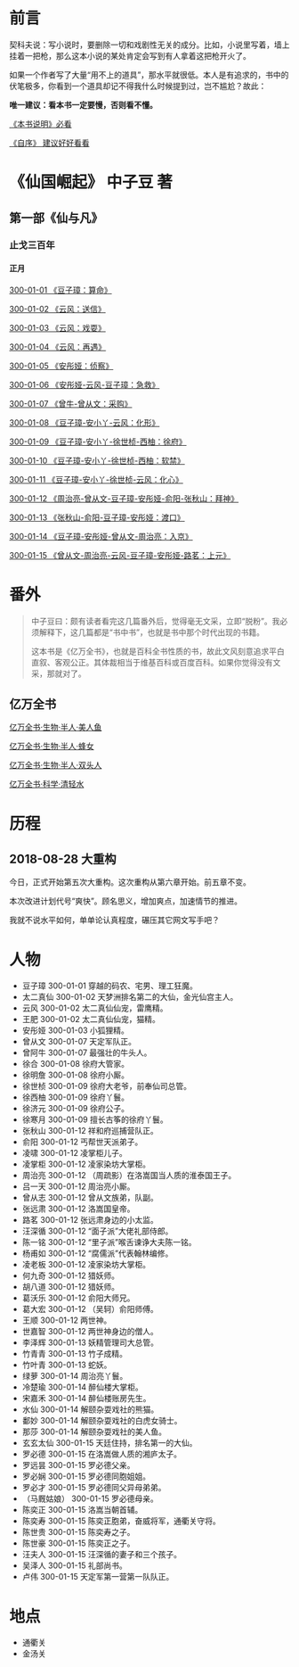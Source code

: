# 前言

契科夫说：写小说时，要删除一切和戏剧性无关的成分。比如，小说里写着，墙上挂着一把枪，那么这本小说的某处肯定会写到有人拿着这把枪开火了。

如果一个作者写了大量“用不上的道具”，那水平就很低。本人是有追求的，书中的伏笔极多，你看到一个道具却记不得我什么时候提到过，岂不尴尬？故此：

**唯一建议：看本书一定要慢，否则看不懂。**

[《本书说明》必看 ](https://github.com/zhy1378/RiseOfGodsNation)

[《自序》 建议好好看看](https://github.com/zhy1378/RiseOfGodsNation/blob/master/Preface.md)

# 《仙国崛起》 中子豆 著  
## 第一部《仙与凡》
### 止戈三百年
#### 正月

[300-01-01 《豆子璋：算命》](https://github.com/zhy1378/RiseOfGodsNation/blob/master/1.Im-AndMortal/300/01/01.md)

[300-01-02 《云风：送信》](https://github.com/zhy1378/RiseOfGodsNation/blob/master/1.Im-AndMortal/300/01/02.md)

[300-01-03 《云风：戏耍》](https://github.com/zhy1378/RiseOfGodsNation/blob/master/1.Im-AndMortal/300/01/03.md)

[300-01-04 《云风：再遇》](https://github.com/zhy1378/RiseOfGodsNation/blob/master/1.Im-AndMortal/300/01/04.md)

[300-01-05 《安彤娅：侦察》](https://github.com/zhy1378/RiseOfGodsNation/blob/master/1.Im-AndMortal/300/01/05.md)

[300-01-06 《安彤娅-云风-豆子璋：急救》](https://github.com/zhy1378/RiseOfGodsNation/blob/master/1.Im-AndMortal/300/01/06.md)

[300-01-07 《曾牛-曾从文：采购》](https://github.com/zhy1378/RiseOfGodsNation/blob/master/1.Im-AndMortal/300/01/07.md)

[300-01-08 《豆子璋-安小丫-云风：化形》](https://github.com/zhy1378/RiseOfGodsNation/blob/master/1.Im-AndMortal/300/01/08.md)

[300-01-09 《豆子璋-安小丫-徐世桢-西柚：徐府》](https://github.com/zhy1378/RiseOfGodsNation/blob/master/1.Im-AndMortal/300/01/09.md)

[300-01-10 《豆子璋-安小丫-徐世桢-西柚：软禁》](https://github.com/zhy1378/RiseOfGodsNation/blob/master/1.Im-AndMortal/300/01/10.md)

[300-01-11 《豆子璋-安小丫-徐世桢-云风：化心》](https://github.com/zhy1378/RiseOfGodsNation/blob/master/1.Im-AndMortal/300/01/11.md)

[300-01-12 《周治亮-曾从文-豆子璋-安彤娅-俞阳-张秋山：拜神》](https://github.com/zhy1378/RiseOfGodsNation/blob/master/1.Im-AndMortal/300/01/12.md)

[300-01-13 《张秋山-俞阳-豆子璋-安彤娅：渡口》](https://github.com/zhy1378/RiseOfGodsNation/blob/master/1.Im-AndMortal/300/01/13.md)

[300-01-14 《豆子璋-安彤娅-曾从文-周治亮：入京》](https://github.com/zhy1378/RiseOfGodsNation/blob/master/1.Im-AndMortal/300/01/14.md)

[300-01-15 《曾从文-周治亮-云风-豆子璋-安彤娅-路茗：上元》](https://github.com/zhy1378/RiseOfGodsNation/blob/master/1.Im-AndMortal/300/01/15.md)


# 番外

> 中子豆曰：颇有读者看完这几篇番外后，觉得毫无文采，立即“脱粉”。我必须解释下，这几篇都是“书中书”，也就是书中那个时代出现的书籍。
>
> 这本书是《亿万全书》，也就是百科全书性质的书，故此文风刻意追求平白直叙、客观公正。其体裁相当于维基百科或百度百科。如果你觉得没有文采，那就对了。

## 亿万全书

[亿万全书·生物·半人·美人鱼](https://github.com/zhy1378/RiseOfGodsNation/blob/master/Terasks/Biology/半人/美人鱼.md)

[亿万全书·生物·半人·蜂女](https://github.com/zhy1378/RiseOfGodsNation/blob/master/Terasks/Biology/半人/蜂女.md)

[亿万全书·生物·半人·双头人](https://github.com/zhy1378/RiseOfGodsNation/blob/master/Terasks/Biology/半人/双头人.md)

[亿万全书·科学·清轻水](https://github.com/zhy1378/RiseOfGodsNation/blob/master/Terasks/Science/清轻水.md)

# 历程

## 2018-08-28 大重构

今日，正式开始第五次大重构。这次重构从第六章开始。前五章不变。

本次改进计划代号“爽快”。顾名思义，增加爽点，加速情节的推进。

我就不说水平如何，单单论认真程度，碾压其它网文写手吧？

# 人物

* 豆子璋 300-01-01 穿越的码农、宅男、理工狂魔。
* 太二真仙 300-01-02 天梦洲排名第二的大仙，金光仙宫主人。
* 云风 300-01-02 太二真仙仙宠，雷鹰精。
* 王肥 300-01-02 太二真仙仙宠，猫精。
* 安彤娅 300-01-03 小狐狸精。
* 曾从文 300-01-07 天定军队正。
* 曾阿牛 300-01-07 最强壮的牛头人。
* 徐合 300-01-08 徐府大管家。
* 徐明詹 300-01-08 徐府小厮。
* 徐世桢 300-01-09 徐府大老爷，前奉仙司总管。
* 徐西柚 300-01-09 徐府丫鬟。
* 徐济元 300-01-09 徐府公子。
* 徐寒月 300-01-09 擅长古筝的徐府丫鬟。
* 张秋山 300-01-12 祥和府巡捕营队正。
* 俞阳 300-01-12 丐帮世天派弟子。
* 凌啸 300-01-12 凌掌柜儿子。
* 凌掌柜 300-01-12 凌家染坊大掌柜。
* 周治亮 300-01-12 （周疏影）在洛嵩国当人质的淮泰国王子。
* 吕一天 300-01-12 周治亮小厮。
* 曾从志 300-01-12 曾从文族弟，队副。
* 张远肃 300-01-12 洛嵩国皇帝。
* 路茗 300-01-12 张远肃身边的小太监。
* 汪深循 300-01-12 “面子派”大佬礼部侍郎。
* 陈一铭 300-01-12 “里子派”喉舌谏诤大夫陈一铭。
* 杨甫如 300-01-12 “腐儒派”代表翰林编修。
* 凌老板 300-01-12 凌家染坊大掌柜。
* 何九奇 300-01-12 猎妖师。
* 胡八道 300-01-12 猎妖师。
* 葛沃乐 300-01-12 俞阳大师兄。
* 葛大宏 300-01-12 （吴轲）俞阳师傅。
* 王顺 300-01-12 两世神。
* 世嘉智 300-01-12 两世神身边的僧人。
* 李泽辉 300-01-13 妖精管理司大总管。
* 竹青青 300-01-13 竹子成精。
* 竹叶青 300-01-13 蛇妖。
* 绿萝 300-01-14 周治亮丫鬟。
* 冷楚瑜 300-01-14 醉仙楼大掌柜。
* 宋嘉禾 300-01-14 醉仙楼账房先生。
* 水仙 300-01-14 解颐杂耍戏社的熊猫。
* 鄱妙 300-01-14 解颐杂耍戏社的白虎女骑士。
* 那莎 300-01-14 解颐杂耍戏社的美人鱼。
* 玄玄太仙 300-01-15 天廷住持，排名第一的大仙。
* 罗必德 300-01-15 在洛嵩做人质的湘庐太子。
* 罗远昙 300-01-15 罗必德父亲。
* 罗必娴 300-01-15 罗必德同胞姐姐。
* 罗必才 300-01-15 罗必德同父异母弟弟。
* （马厩姑娘） 300-01-15 罗必德母亲。
* 陈奕正 300-01-15 洛嵩当朝首辅。
* 陈奕寿 300-01-15 陈奕正胞弟，奋威将军，通衢关守将。
* 陈世贵 300-01-15 陈奕寿之子。
* 陈世豪 300-01-15 陈奕正之子。
* 汪夫人 300-01-15 汪深循的妻子和三个孩子。
* 吴泽人 300-01-15 礼部尚书。
* 卢伟 300-01-15 天定军第一营第一队队正。

# 地点

* 通衢关
* 金汤关